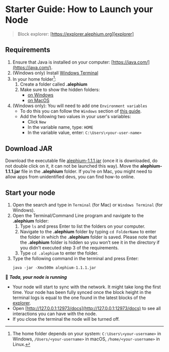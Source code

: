 # Starter Guide: How to Launch your Node

> Block explorer: [https://explorer.alephium.org][explorer]

## Requirements

1. Ensure that Java is installed on your computer: [https://java.com/](https://java.com/).
2. (Windows only) Install [Windows Terminal](https://www.microsoft.com/p/windows-terminal/9n0dx20hk701)
3. In your home folder[^1]:
   1. Create a folder called **.alephium**
   2. Make sure to show the hidden folders:
      - [on Windows](https://support.microsoft.com/en-us/windows/view-hidden-files-and-folders-in-windows-97fbc472-c603-9d90-91d0-1166d1d9f4b5)
      - [on MacOS](https://www.pcmag.com/how-to/how-to-access-your-macs-hidden-files)
4. (Windows only): You will need to add one `Environment variables`
   - To do this you can follow the `Windows` section of [this guide](https://java.com/en/download/help/path.html).
   - Add the following two values in your user's variables:
     - Click `New`
     - In the variable name, type: `HOME`
     - In the variable value, enter: `C:\Users\<your-user-name>`

## Download JAR

Download the executable file [alephium-1.1.1.jar](https://github.com/alephium/alephium/releases/download/v1.1.1/alephium-1.1.1.jar) (once it is downloaded, do not double click on it, it can not be launched this way).
Move the **alephium-1.1.1.jar** file in the **.alephium** folder.
If you’re on Mac, you might need to allow apps from unidentified devs, you can find how-to online.

## Start your node

1. Open the search and type in `Terminal` (for Mac) or `Windows Terminal` (for Windows).
2. Open the Terminal/Command Line program and navigate to the **.alephium** folder:
   1. Type `ls` and press Enter to list the folders on your computer.
   2. Navigate to the **.alephium** folder by typing `cd FolderName` to enter the folder in which the **.alephium** folder is saved. Please note that the **.alephium** folder is hidden so you won’t see it in the directory if you didn't executed step 3 of the requirements.
   3. Type `cd .alephium` to enter the folder.
3. Type the following command in the terminal and press Enter:
   ```
   java -jar -Xmx500m alephium-1.1.1.jar
   ```

🎉 _**Tada, your node is running**_

- Your node will start to sync with the network. It might take long the first time. Your node has been fully synced once the block height in the terminal logs is equal to the one found in the latest blocks of the [explorer].
- Open [http://127.0.0.1:12973/docs](http://127.0.0.1:12973/docs) to see all interactions you can have with the node.
- If you close the terminal the node will be turned off.

[^1]: The home folder depends on your system: `C:\Users\<your-username>` in Windows, `/Users/<your-username>` in macOS, `/home/<your-username>` in Linux.

[explorer]: https://explorer.alephium.org

